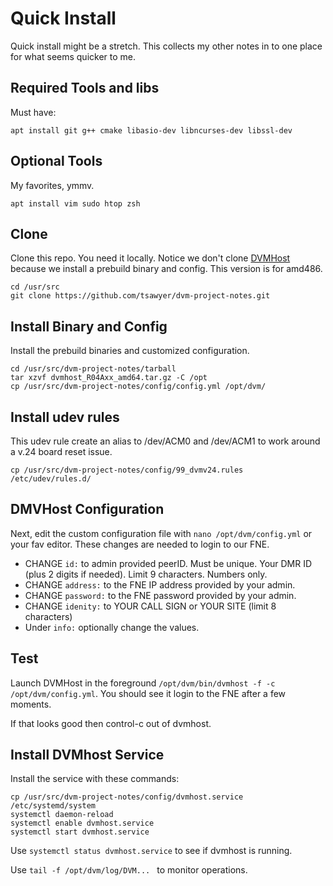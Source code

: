 # Quick Install

Quick install might be a stretch. This collects my other notes in to one place for what seems quicker to me. 

## Required Tools and libs

Must have:

`apt install git g++ cmake libasio-dev libncurses-dev libssl-dev`

## Optional Tools

My favorites, ymmv.

`apt install vim sudo htop zsh`

## Clone

Clone this repo. You need it locally. Notice we don't clone [DVMHost](https://github.com/DVMProject/dvmhost) because we install a prebuild binary and config. This version is for amd486.

```
cd /usr/src
git clone https://github.com/tsawyer/dvm-project-notes.git
```

## Install Binary and Config

Install the prebuild binaries and customized configuration. 

```
cd /usr/src/dvm-project-notes/tarball
tar xzvf dvmhost_R04Axx_amd64.tar.gz -C /opt
cp /usr/src/dvm-project-notes/config/config.yml /opt/dvm/

```

## Install udev rules 

This udev rule create an alias to /dev/ACM0 and /dev/ACM1 to work around a v.24 board reset issue. 

`cp /usr/src/dvm-project-notes/config/99_dvmv24.rules /etc/udev/rules.d/`

## DMVHost Configuration

Next, edit the custom configuration file with `nano /opt/dvm/config.yml` or your fav editor. These changes are needed to login to our FNE.

 * CHANGE `id:` to admin provided peerID. Must be unique. Your DMR ID (plus 2 digits if needed). Limit 9 characters. Numbers only.
 * CHANGE `address:` to the FNE IP address provided by your admin.
 * CHANGE `password:` to the FNE password provided by your admin.
 * CHANGE `idenity:` to YOUR CALL SIGN or YOUR SITE (limit 8 characters)
 * Under `info:` optionally change the values.

## Test

Launch DVMHost in the foreground `/opt/dvm/bin/dvmhost -f -c /opt/dvm/config.yml`. You should see it login to the FNE after a few moments.

If that looks good then control-c out of dvmhost.

## Install DVMhost Service

Install the service with these commands:

```
cp /usr/src/dvm-project-notes/config/dvmhost.service /etc/systemd/system
systemctl daemon-reload
systemctl enable dvmhost.service
systemctl start dvmhost.service
```
Use `systemctl status dvmhost.service` to see if dvmhost is running.

Use `tail -f /opt/dvm/log/DVM... ` to monitor operations.


